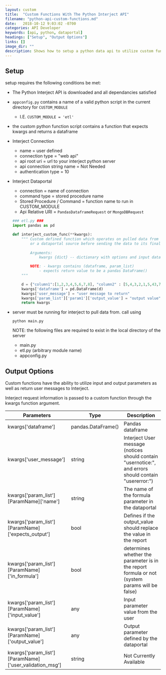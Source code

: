 ```yaml
---
layout: custom
title:  "Custom Functions With The Python Interject API"
filename: "python-api-custom-functions.md"
date:   2018-10-12 9:03:02 -0700
categories: API Developer
keywords: [api, python, dataportal]
headings: ["Setup", "Output Options"]
links: []
image_dir: ""
description: Shows how to setup a python data api to utilize custom functions.
---
```



## Setup

setup requires the following conditions be met:

- The Python Interject API is downloaded and all dependancies satisfied
- `appconfig.py` contains a name of a valid python script in the current directory for `CUSTOM_MODULE`
    - I.E. `CUSTOM_MODULE = 'etl'`
- the custom python function script contains a function that expects kwargs and returns a dataframe
- Interject Connection
    - name = user defined
    - connection type = "web api"
    - api root uri = url to your interject python server
    - api connection string name = Not Needed
    - authentication type = 10 

- Interject Dataportal 
    - connection = name of connection
    - command type = stored procedure name
    - Stored Procedure / Command = function name to run in CUSTOM_MODULE
    - Api Relative URI = `PandasDataframeRequest` or `MongoDBRequest`

    ```python
    ### etl.py ###
    import pandas as pd

    def interject_custom_func(**kwargs):
        """ Custom defined function which operates on pulled data from excel
            or a dataportal source before sending the data to its final destination
            
            Arguments:
                kwargs {dict} -- dictionary with options and input dataframe

            NOTE: - kwargs contains (dataframe, param_list)
                - expects return value to be a pandas DataFrame() 
        """

        d = {"column1":[1,2,3,4,5,6,7,8], "column2" : [5,4,3,2,1,5,43,7]}
        kwargs['dataframe'] = pd.DataFrame(d)
        kwargs['user_message'] = "user message to return"
        kwargs['param_list']['param1']['output_value'] = "output value"
        return kwargs

    ```

- server must be running for interject to pull data from. call using 

    ```
    python main.py
    ```

    NOTE: the following files are required to exist in the local directory of the server
    - main.py
    - etl.py (arbitrary module name)
    - appconfig.py

## Output Options
Custom functions have the ability to utilize input and output parameters as well as return user messages to Interject.

Interject request information is passed to a custom function through the kwargs function argument.

| Parameters | Type | Description |
|-----|-----|-----|
| kwargs['dataframe'] | pandas.DataFrame() | Pandas dataframe | 
| kwargs['user_message'] | string | Interject User message (notices should contain "usernotice:", and errors should contain "usererror:") |
| kwargs['param_list'][ParamName]['name'] | string | The name of the formula parameter in the dataportal |
| kwargs['param_list'][ParamName]['expects_output'] | bool | Defines if the output_value should replace the value in the report |
| kwargs['param_list'][ParamName]['in_formula'] | bool | determines whether the parameter is in the report formula or not (system params will be false) |
| kwargs['param_list'][ParamName]['input_value'] | any | Input parameter value from the user |
| kwargs['param_list'][ParamName]['output_value'] | any | Output parameter defined by the dataportal |
| kwargs['param_list'][ParamName]['user_validation_msg'] | string | Not Currently Available |
